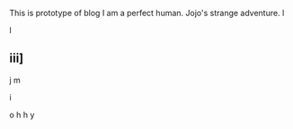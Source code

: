 This is prototype of blog
I am a perfect human.
Jojo's strange adventure.
l

l
## iii]


j
m

i


o  h    h      y